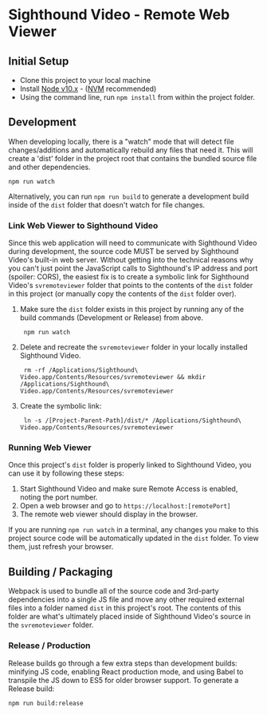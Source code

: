 # Sighthound Video - Remote Web Viewer

## Initial Setup

* Clone this project to your local machine
* Install [Node v10.x](https://nodejs.org/en/download/) - ([NVM](https://github.com/nvm-sh/nvm) recommended)
* Using the command line, run `npm install` from within the project folder.

## Development

When developing locally, there is a "watch" mode that will detect file changes/additions and automatically rebuild any files that need it. This will create a 'dist' folder in the project root that contains the bundled source file and other dependencies.

    npm run watch

Alternatively, you can run `npm run build` to generate a development build inside of the `dist` folder that doesn't watch for file changes.

### Link Web Viewer to Sighthound Video

Since this web application will need to communicate with Sighthound Video during development, the source code MUST be served by Sighthound Video's built-in web server. Without getting into the technical reasons why you can't just point the JavaScript calls to Sighthound's IP address and port (spoiler: CORS), the easiest fix is to create a symbolic link for Sighthound Video's `svremoteviewer` folder that points to the contents of the `dist` folder in this project (or manually copy the contents of the `dist` folder over).

1. Make sure the `dist` folder exists in this project by running any of the build commands (Development or Release) from above.

        npm run watch

2. Delete and recreate the `svremoteviewer` folder in your locally installed Sighthound Video.

        rm -rf /Applications/Sighthound\ Video.app/Contents/Resources/svremoteviewer && mkdir /Applications/Sighthound\ Video.app/Contents/Resources/svremoteviewer

3. Create the symbolic link:

        ln -s /[Project-Parent-Path]/dist/* /Applications/Sighthound\ Video.app/Contents/Resources/svremoteviewer

### Running Web Viewer

Once this project's `dist` folder is properly linked to Sighthound Video, you can use it by following these steps:

1. Start Sighthound Video and make sure Remote Access is enabled, noting the port number.
2. Open a web browser and go to `https://localhost:[remotePort]`
3. The remote web viewer should display in the browser.

If you are running `npm run watch` in a terminal, any changes you make to this project source code will be automatically updated in the `dist` folder. To view them, just refresh your browser.

## Building / Packaging

Webpack is used to bundle all of the source code and 3rd-party dependencies into a single JS file and move any other required external files into a folder named `dist` in this project's root. The contents of this folder are what's ultimately placed inside of Sighthound Video's source in the `svremoteviewer` folder.

### Release / Production

Release builds go through a few extra steps than development builds: minifying JS code, enabling React production mode, and using Babel to transpile the JS down to ES5 for older browser support. To generate a Release build:

    npm run build:release
